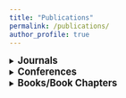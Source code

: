 ```yaml
---
title: "Publications"
permalink: /publications/
author_profile: true
---
```


<style>
/* Style for links with underlines and no color */
a.git {
  color: SeaGreen;
  text-decoration: none;
}
</style>


<details>
<summary><big><b>Journals</b></big></summary>
<p><div class="csl-right-inline">K. Balaskas, A. Karatzas, C. Sad, K. Siozios, I. Anagnostopoulos, G. Zervakis, and J. Henkel, “Hardware-Aware DNN Compression via Diverse Pruning and Mixed-Precision Quantization,” <em>IEEE Trans. Emerg. Top. Comput.</em>, pp. 1-1, 2024, doi: <a
href="https://doi.org/10.1109/TETC.2023.3346944">10.1109/TETC.2023.3346944</a>.
</div></p>
<p><div class="csl-right-inline">G. Armeniakos, G. Zervakis, D. Soudris,
M. B. Tahoori, and J. Henkel, “Model-to-Circuit Cross-Approximation For Printed Machine Learning Classifiers,” <em>IEEE Trans. Comput. Aided Des. Integr. Circuits Syst.</em>, pp. 1-1, 2023, doi: <a
href="https://doi.org/10.1109/TCAD.2023.3258668">10.1109/TCAD.2023.3258668</a>. [<a href="https://github.com/garmeniakos/Ax-Printed-ML-Classifiers" class="git">github</a>]
</div></p>
<p><div class="csl-right-inline">G. Armeniakos, G. Zervakis, D. Soudris,
and J. Henkel, “Hardware approximate techniques for deep neural network
accelerators: A survey,” <em>ACM Comput. Surv.</em>, vol. 55, no. 4, pp.
83:1–83:36, 2023, doi: <a
href="https://doi.org/10.1145/3527156">10.1145/3527156</a>.</div></p>
<p><div class="csl-right-inline">G. Armeniakos, G. Zervakis, D. Soudris,
M. B. Tahoori, and J. Henkel, “Co-design of approximate multilayer
perceptron for ultra-resource constrained printed circuits,” <em>IEEE
Trans. Computers</em>, vol. 72, no. 9, pp. 2717–2725, 2023, doi: <a
href="https://doi.org/10.1109/TC.2023.3251863">10.1109/TC.2023.3251863</a>. [<a
href="https://github.com/garmeniakos/Ax-Printed-ML-Classifiers" class="git">github</a>]
</div></p>
<p><div class="csl-right-inline">D. Danopoulos, G. Zervakis, K. Siozios,
D. Soudris, and J. Henkel, “AdaPT: Fast emulation of approximate DNN
accelerators in PyTorch,” <em>IEEE Trans. Comput. Aided Des. Integr.
Circuits Syst.</em>, vol. 42, no. 6, pp. 2074–2078, 2023, doi: <a
href="https://doi.org/10.1109/TCAD.2022.3212645">10.1109/TCAD.2022.3212645</a>. [<a
href="https://github.com/dimdano/adapt" class="git">github</a>]
</div></p>
<p><div class="csl-right-inline">O. Spantidi, G. Zervakis, S. Alsalamin,
I. Roman-Ballesteros, J. Henkel, H. Amrouch, and I. Anagnostopoulos,
“Targeting DNN inference via efficient utilization of heterogeneous
precision DNN accelerators,” <em>IEEE Trans. Emerg. Top. Comput.</em>,
vol. 11, no. 1, pp. 112–125, 2023, doi: <a
href="https://doi.org/10.1109/TETC.2022.3178730">10.1109/TETC.2022.3178730</a>.</div></p>
<p><div class="csl-right-inline">S. Salamin, G. Zervakis, F. Klemme, H.
Kattan, Y. S. Chauhan, J. Henkel, and H. Amrouch, “Impact of NCFET
technology on eliminating the cooling cost and boosting the efficiency
of google TPU,” <em>IEEE Trans. Computers</em>, vol. 71, no. 4,
pp. 906–918, 2022, doi: <a
href="https://doi.org/10.1109/TC.2021.3065454">10.1109/TC.2021.3065454</a>.</div></p>
<p><div class="csl-right-inline">G. Zervakis, I. Anagnostopoulos, S.
Salamin, O. Spantidi, I. Roman-Ballesteros, J. Henkel, and H. Amrouch,
“Thermal-aware design for approximate DNN accelerators,” <em>IEEE Trans.
Computers</em>, vol. 71, no. 10, pp. 2687–2697, 2022, doi: <a
href="https://doi.org/10.1109/TC.2022.3141054">10.1109/TC.2022.3141054</a>.</div></p>
<p><div class="csl-right-inline">O. Spantidi, G. Zervakis, I.
Anagnostopoulos, and J. Henkel, “Energy-efficient DNN inference on
approximate accelerators through formal property exploration,” <em>IEEE
Trans. Comput. Aided Des. Integr. Circuits Syst.</em>, vol. 41, no. 11,
pp. 3838–3849, 2022, doi: <a
href="https://doi.org/10.1109/TCAD.2022.3197522">10.1109/TCAD.2022.3197522</a>.</div></p>
<p><div class="csl-right-inline">K. Balaskas, F. Klemme, G. Zervakis, K.
Siozios, H. Amrouch, and J. Henkel, “Variability-aware approximate
circuit synthesis via genetic optimization,” <em>IEEE Trans. Circuits
Syst. I Regul. Pap.</em>, vol. 69, no. 10, pp. 4141–4153, 2022, doi: <a
href="https://doi.org/10.1109/TCSI.2022.3183858">10.1109/TCSI.2022.3183858</a>.</div></p>
<p><div class="csl-right-inline">N. Irtija, I. Anagnostopoulos, G.
Zervakis, E.-E. Tsiropoulou, H. Amrouch, and J. Henkel, “Energy
efficient edge computing enabled by satisfaction games and approximate
computing,” <em>IEEE Trans. Green Commun. Netw.</em>, vol. 6, no. 1, pp.
281–294, 2022, doi: <a
href="https://doi.org/10.1109/TGCN.2021.3122911">10.1109/TGCN.2021.3122911</a>.</div></p>
<p><div class="csl-right-inline">G. Zervakis, I. Anagnostopoulos, S.
Salamin, Y. S. Chauhan, J. Henkel, and H. Amrouch, “Impact of NCFET on
neural network accelerators,” <em>IEEE Access</em>, vol. 9,
pp. 43748–43758, 2021, doi: <a
href="https://doi.org/10.1109/ACCESS.2021.3066335">10.1109/ACCESS.2021.3066335</a>.</div></p>
<p><div class="csl-right-inline">G. Paim, G. Zervakis, G. Pahwa, Y. S.
Chauhan, E. A. C. da Costa, S. Bampi, J. Henkel, and H. Amrouch, “On the
resiliency of NCFET circuits against voltage over-scaling,” <em>IEEE
Trans. Circuits Syst. I Regul. Pap.</em>, vol. 68, no. 4, pp. 1481–1492,
2021, doi: <a
href="https://doi.org/10.1109/TCSI.2021.3058451">10.1109/TCSI.2021.3058451</a>.</div></p>
<p><div class="csl-right-inline">S. Salamin, G. Zervakis, Y. S. Chauhan,
J. Henkel, and H. Amrouch, “PROTON: Post-synthesis ferroelectric
thickness optimization for NCFET circuits,” <em>IEEE Trans. Circuits
Syst. I Regul. Pap.</em>, vol. 68, no. 10, pp. 4299–4309, 2021, doi: <a
href="https://doi.org/10.1109/TCSI.2021.3103860">10.1109/TCSI.2021.3103860</a>.</div></p>
<p><div class="csl-right-inline">K. Balaskas, G. Zervakis, H. Amrouch,
J. Henkel, and K. Siozios, “Automated design approximation to overcome
circuit aging,” <em>IEEE Trans. Circuits Syst. I Regul. Pap.</em>,
vol. 68, no. 11, pp. 4710–4721, 2021, doi: <a
href="https://doi.org/10.1109/TCSI.2021.3106149">10.1109/TCSI.2021.3106149</a>.</div></p>
<p><div class="csl-right-inline">G. Zervakis, H. Amrouch, and J. Henkel,
“Design automation of approximate circuits with runtime reconfigurable
accuracy,” <em>IEEE Access</em>, vol. 8, pp. 53522–53538, 2020, doi: <a
href="https://doi.org/10.1109/ACCESS.2020.2981395">10.1109/ACCESS.2020.2981395</a>.</div></p>
<p><div class="csl-right-inline">H. Amrouch, G. Zervakis, S. Salamin, H.
Kattan, I. Anagnostopoulos, and J. Henkel, “NPU thermal management,”
<em>IEEE Trans. Comput. Aided Des. Integr. Circuits Syst.</em>, vol. 39,
no. 11, pp. 3842–3855, 2020, doi: <a
href="https://doi.org/10.1109/TCAD.2020.3012753">10.1109/TCAD.2020.3012753</a>.</div></p>
<p><div class="csl-right-inline">Z.-G. Tasoulas, G. Zervakis, I.
Anagnostopoulos, H. Amrouch, and J. Henkel, “Weight-oriented
approximation for energy-efficient neural network inference
accelerators,” <em>IEEE Trans. Circuits Syst.</em>, vol. 67–I, no. 12,
pp. 4670–4683, 2020, doi: <a
href="https://doi.org/10.1109/TCSI.2020.3019460">10.1109/TCSI.2020.3019460</a>.</div></p>
<p><div class="csl-right-inline">G. Zervakis, S. Xydis, D. Soudris, and
K. Z. Pekmestzi, “Multi-level approximate accelerator synthesis under
voltage island constraints,” <em>IEEE Trans. Circuits Syst. II Express
Briefs</em>, vol. 66–II, no. 4, pp. 607–611, 2019, doi: <a
href="https://doi.org/10.1109/TCSII.2018.2869025">10.1109/TCSII.2018.2869025</a>.</div></p>
<p><div class="csl-right-inline">G. Zervakis, K. Koliogeorgi, D.
Anagnostos, N. Zompakis, and K. Siozios, “VADER: Voltage-driven netlist
pruning for cross-layer approximate arithmetic circuits,” <em>IEEE
Trans. Very Large Scale Integr. Syst.</em>, vol. 27, no. 6,
pp. 1460–1464, 2019, doi: <a
href="https://doi.org/10.1109/TVLSI.2019.2900160">10.1109/TVLSI.2019.2900160</a>.</div></p>
<p><div class="csl-right-inline">V. Leon, G. Zervakis, S. Xydis, D.
Soudris, and K. Z. Pekmestzi, “Walking through the energy-error pareto
frontier of approximate multipliers,” <em>IEEE Micro</em>, vol. 38, no.
4, pp. 40–49, 2018, doi: <a
href="https://doi.org/10.1109/MM.2018.043191124">10.1109/MM.2018.043191124</a>.</div></p>
<p><div class="csl-right-inline">V. Leon, G. Zervakis, D. Soudris, and
K. Z. Pekmestzi, “Approximate hybrid high radix encoding for
energy-efficient inexact multipliers,” <em>IEEE Trans. Very Large Scale
Integr. Syst.</em>, vol. 26, no. 3, pp. 421–430, 2018, doi: <a
href="https://doi.org/10.1109/TVLSI.2017.2767858">10.1109/TVLSI.2017.2767858</a>.</div></p>
<p><div class="csl-right-inline">G. Zervakis, F. Ntouskas, S. Xydis, D.
Soudris, and K. Z. Pekmestzi, “VOSsim: A framework for enabling fast
voltage overscaling simulation for approximate computing circuits,”
<em>IEEE Trans. Very Large Scale Integr. Syst.</em>, vol. 26, no. 6, pp.
1204–1208, 2018, doi: <a
href="https://doi.org/10.1109/TVLSI.2018.2803202">10.1109/TVLSI.2018.2803202</a>.</div></p>
<p><div class="csl-right-inline">K. Tsoumanis, N. Axelos, N.
Moschopoulos, G. Zervakis, and K. Z. Pekmestzi, “Pre-encoded multipliers
based on non-redundant radix-4 signed-digit encoding,” <em>IEEE Trans.
Computers</em>, vol. 65, no. 2, pp. 670–676, 2016, doi: <a
href="https://doi.org/10.1109/TC.2015.2428691">10.1109/TC.2015.2428691</a>.</div></p>
<p><div class="csl-right-inline">K. Tsoumanis, S. Xydis, G. Zervakis,
and K. Z. Pekmestzi, “Flexible DSP accelerator architecture exploiting
carry-save arithmetic,” <em>IEEE Trans. Very Large Scale Integr.
Syst.</em>, vol. 24, no. 1, pp. 368–372, 2016, doi: <a
href="https://doi.org/10.1109/TVLSI.2015.2390974">10.1109/TVLSI.2015.2390974</a>.</div></p>
<p><div class="csl-right-inline">G. Zervakis, K. Tsoumanis, S. Xydis, D.
Soudris, and K. Z. Pekmestzi, “Design-efficient approximate
multiplication circuits through partial product perforation,” <em>IEEE
Trans. Very Large Scale Integr. Syst.</em>, vol. 24, no. 10,
pp. 3105–3117, 2016, doi: <a
href="https://doi.org/10.1109/TVLSI.2016.2535398">10.1109/TVLSI.2016.2535398</a>.</div></p>

</details>

<details>
<summary><big><b>Conferences</b></big></summary>
<p><div class="csl-right-inline">J. Volk, P. Papanikolaou, G. Zervakis, G. Tzimpragos,
"Synthesis of Resource-Efficient Superconducting Circuits with Clock-Free Alternating Logic,"
in <em>Design Automation Conference (DAC '24), New York, NY, USA, 2024</em>, pp. 1-6,
doi: <a href="https://doi.org/10.1145/3649329.3657376">10.1145/3649329.3657376</a>. </div></p>
<p><div class="csl-right-inline">D. Masouros, A. Ferikoglou, G. Zervakis, S. Xydis, D. Soudris,
"Late Breaking Results: Language-level QoR modeling for High-Level Synthesis,"
in <em>Design Automation Conference (DAC '24), New York, NY, USA, 2024</em>, pp. 1-2,
doi: <a href="https://doi.org/10.1145/3649329.3663500">10.1145/3649329.3663500</a>. </div></p>  
<p><div class="csl-right-inline">P. Pal, F. Afentaki, H. Zhao, G. Saglam, M. Hefenbrock, G. Zervakis, M. Beigl, M. B. Tahoori,
"Fault Sensitivity Analysis of Printed Bespoke Multilayer Perceptron Classifiers,"
in <em>IEEE European Test Symposium (ETS), The Hague, Netherlands, 2024</em>, pp. 1-6,
doi: <a href="https://doi.org/10.1109/ETS61313.2024.10567964">10.1109/ETS61313.2024.10567964</a>. [<a href="https://github.com/PrintedElectronics/Fault_Sensitivity_Analysis" class="git">github</a>]</div></p>
<p><div class="csl-right-inline">F. Afentaki, M. Hefenbrock, G. Zervakis and M. B. Tahoori,
"Embedding Hardware Approximations in Discrete Genetic-Based Training for Printed MLPs,"
in <em>Design, Automation & Test in Europe Conference & Exhibition (DATE), Valencia, Spain, 2024</em>, pp. 1-6.
[<a href="https://ieeexplore.ieee.org/document/10546879">online</a>] [<a href="https://github.com/floAfentaki/Approximation-Techniques-Targeting-Printed-MLPs" class="git">github</a>]</div></p>  
<p><div class="csl-right-inline">G. Armeniakos, P. L. Duarte, P. Pal, G. Zervakis, M. B. Tahoori and D. Soudris,
"On-Sensor Printed Machine Learning Classification via Bespoke ADC and Decision Tree Co-Design,"
in <em>Design, Automation & Test in Europe Conference & Exhibition (DATE), Valencia, Spain, 2024</em>, pp. 1-6.
[<a href="https://ieeexplore.ieee.org/document/10546585">online</a>] [<a href="https://github.com/garmeniakos/Ax-Printed-ML-Classifiers" class="git">github</a>]</div></p>
<p><div class="csl-right-inline">F. Afentaki, G. Saglam, A. Kokkinis, K. Siozios, G. Zervakis and M. B. Tahoori,
"Bespoke Approximation of Multiplication-Accumulation and Activation Targeting Printed Multilayer Perceptrons,"
in <em>IEEE/ACM International Conference on Computer Aided Design (ICCAD), San Francisco, CA, USA, 2023</em>, pp. 1-9,
doi: <a href="https://doi.org/10.1109/ICCAD57390.2023.10323613">10.1109/ICCAD57390.2023.10323613</a>. [<a href="https://github.com/floAfentaki/Approximation-Techniques-Targeting-Printed-MLPs" class="git">github</a>]</div></p>
<p><div class="csl-right-inline">A. Kokkinis, G. Zervakis, K. Siozios,
M. B. Tahoori, and J. Henkel, “Hardware-aware automated neural
minimization for printed multilayer perceptrons,” in <em>Design,
automation &amp; test in europe conference &amp; exhibition, DATE 2023,
antwerp, belgium, april 17-19, 2023</em>, IEEE, 2023, pp. 1–2. doi: <a
href="https://doi.org/10.23919/DATE56975.2023.10137161">10.23919/DATE56975.2023.10137161</a>.</div></p>
<p><div class="csl-right-inline">J. Henkel, H. Li, A. Raghunathan, M. B.
Tahoori, S. Venkataramani, X. Yang, and G. Zervakis, “Approximate
computing and the efficient machine learning expedition,” in
<em>Proceedings of the 41st IEEE/ACM international conference on
computer-aided design, ICCAD 2022, san diego, california, USA, 30
october 2022 - 3 november 2022</em>, pp. 80:1–80:9. doi: <a
href="https://doi.org/10.1145/3508352.3561105">10.1145/3508352.3561105</a>.</div></p>
<p><div class="csl-right-inline">G. Armeniakos, G. Zervakis, D. Soudris,
M. B. Tahoori, and J. Henkel, “Cross-layer approximation for printed
machine learning circuits,” in <em>2022 design, automation &amp; test in
europe conference &amp; exhibition, DATE 2022, antwerp, belgium, march
14-23, 2022</em>, pp. 190–195. doi: <a
href="https://doi.org/10.23919/DATE54114.2022.9774689">10.23919/DATE54114.2022.9774689</a>. <span style="color: red;">Best paper nomination</span>.<br />
[<a
href="https://github.com/garmeniakos/Ax-Printed-ML-Classifiers" class="git">github</a>]
</div></p>
<p><div class="csl-right-inline">K. Balaskas, G. Zervakis, K. Siozios,
M. B. Tahoori, and J. Henkel, “Approximate decision trees for machine
learning classification on tiny printed circuits,” in <em>23rd
international symposium on quality electronic design, ISQED 2022, santa
clara, CA, USA, april 6-7, 2022</em>, IEEE, 2022, pp. 1–6. doi: <a
href="https://doi.org/10.1109/ISQED54688.2022.9806213">10.1109/ISQED54688.2022.9806213</a>.</div></p>
<p><div class="csl-right-inline">G. Zervakis, H. Saadat, H. Amrouch, A.
Gerstlauer, S. Parameswaran, and J. Henkel, “Approximate computing for
ML: State-of-the-art, challenges and visions,” in <em>ASPDAC ’21: 26th
asia and south pacific design automation conference, tokyo, japan,
january 18-21, 2021</em>, ACM, 2021, pp. 189–196. doi: <a
href="https://doi.org/10.1145/3394885.3431632">10.1145/3394885.3431632</a>.</div></p>
<p><div class="csl-right-inline">G. Zervakis, O. Spantidi, I.
Anagnostopoulos, H. Amrouch, and J. Henkel, “Control variate
approximation for DNN accelerators,” in <em>58th ACM/IEEE design
automation conference, DAC 2021, san francisco, CA, USA, december 5-9,
2021</em>, IEEE, 2021, pp. 481–486. doi: <a
href="https://doi.org/10.1109/DAC18074.2021.9586092">10.1109/DAC18074.2021.9586092</a>.</div></p>
<p><div class="csl-right-inline">M. Yayla, K.-H. Chen, G. Zervakis, J.
Henkel, J.-J. Chen, and H. Amrouch, “FeFET and NCFET for future neural
networks: Visions and opportunities,” in <em>Design, automation &amp;
test in europe conference &amp; exhibition, DATE 2021, grenoble, france,
february 1-5, 2021</em>, IEEE, 2021, pp. 300–305. doi: <a
href="https://doi.org/10.23919/DATE51398.2021.9473978">10.23919/DATE51398.2021.9473978</a>.</div></p>
<p><div class="csl-right-inline">S. Salamin, G. Zervakis, O. Spantidi,
I. Anagnostopoulos, J. Henkel, and H. Amrouch, “Reliability-aware
quantization for anti-aging NPUs,” in <em>Design, automation &amp; test
in europe conference &amp; exhibition, DATE 2021, grenoble, france,
february 1-5, 2021</em>, IEEE, 2021, pp. 1460–1465. doi: <a
href="https://doi.org/10.23919/DATE51398.2021.9474094">10.23919/DATE51398.2021.9474094</a>.</div></p>
<p><div class="csl-right-inline">O. Spantidi, G. Zervakis, I.
Anagnostopoulos, H. Amrouch, and J. Henkel, “Positive/negative
approximate multipliers for DNN accelerators,” in <em>IEEE/ACM
international conference on computer aided design, ICCAD 2021, munich,
germany, november 1-4, 2021</em>, IEEE, 2021, pp. 1–9. doi: <a
href="https://doi.org/10.1109/ICCAD51958.2021.9643491">10.1109/ICCAD51958.2021.9643491</a>.</div></p>
<p><div class="csl-right-inline">N. Zompakis, D. Anagnostos, K.
Koliogeorgi, G. Zervakis, and K. Siozios, “A design flow framework for
fully-connected neural networks rapid prototyping,” in <em>Proceedings
of the international conference on omni-layer intelligent systems, COINS
2019, crete, greece, may 5-7, 2019</em>, pp. 44–49. doi:
<a
href="https://doi.org/10.1145/3312614.3312628">10.1145/3312614.3312628</a>.</div></p>
<p><div class="csl-right-inline">D. Masouros, K. Koliogeorgi, G.
Zervakis, A. Kosvyra, A. Chytas, S. Xydis, I. Chouvarda, and D. Soudris,
“Co-design implications of cost-effective on-demand acceleration for
cloud healthcare analytics: The AEGLE approach,” in <em>Design,
automation &amp; test in europe conference &amp; exhibition, DATE 2019,
florence, italy, march 25-29, 2019</em>, J. Teich and F. Fummi, Eds.,
IEEE, 2019, pp. 622–625. doi: <a
href="https://doi.org/10.23919/DATE.2019.8714934">10.23919/DATE.2019.8714934</a>.</div></p>
<p><div class="csl-right-inline">K. Koliogeorgi, G. Zervakis, D.
Anagnostos, N. Zompakis, and K. Siozios, “Optimizing SVM classifier
through approximate and high level synthesis techniques,” in <em>8th
international conference on modern circuits and systems technologies,
MOCAST 2019, thessaloniki, greece, may 13-15, 2019</em>, IEEE, 2019, pp.
1–4. doi: <a
href="https://doi.org/10.1109/MOCAST.2019.8742064">10.1109/MOCAST.2019.8742064</a>.</div></p>
<p><div class="csl-right-inline">K. Koliogeorgi, D. Masouros, G.
Zervakis, S. Xydis, T. Becker, G. Gaydadjiev, and D. Soudris, “AEGLE’s
cloud infrastructure for resource monitoring and containerized
accelerated analytics,” in <em>2017 IEEE computer society annual
symposium on VLSI, ISVLSI 2017, bochum, germany, july 3-5, 2017</em>, pp. 362–367. doi: <a
href="https://doi.org/10.1109/ISVLSI.2017.70">10.1109/ISVLSI.2017.70</a>.</div></p>
<p><div class="csl-right-inline">G. Zervakis, S. Xydis, and D. Soudris,
“Performance-power exploration of software-defined big data analytics:
The AEGLE cloud backend,” in <em>International conference on embedded
computer systems: Architectures, modeling and simulation, SAMOS 2016,
agios konstantinos, samos island, greece, july 17-21, 2016</em>, pp. 312–319. doi: <a
href="https://doi.org/10.1109/SAMOS.2016.7818364">10.1109/SAMOS.2016.7818364</a>.</div></p>
<p><div class="csl-right-inline">G. Zervakis, K. Tsoumanis, S. Xydis, N.
Axelos, and K. Z. Pekmestzi, “Approximate multiplier architectures
through partial product perforation: Power-area tradeoffs analysis,” in
<em>Proceedings of the 25th edition on great lakes symposium on VLSI,
GLVLSI 2015, pittsburgh, PA, USA, may 20 - 22, 2015</em>, pp. 229–232. doi: <a
href="https://doi.org/10.1145/2742060.2742109">10.1145/2742060.2742109</a>.</div></p>
<p><div class="csl-right-inline">G. Zervakis, S. Xydis, K. Tsoumanis, D.
Soudris, and K. Z. Pekmestzi, “Hybrid approximate multiplier
architectures for improved power-accuracy trade-offs,” in <em>IEEE/ACM
international symposium on low power electronics and design, ISLPED
2015, rome, italy, july 22-24, 2015</em>, IEEE, 2015, pp. 79–84. doi: <a
href="https://doi.org/10.1109/ISLPED.2015.7273494">10.1109/ISLPED.2015.7273494</a>.</div></p>
<p><div class="csl-right-inline">N. Eftaxiopoulos, N. Axelos, G.
Zervakis, K. Tsoumanis, and K. Z. Pekmestzi, “Delta DICE: A double node
upset resilient latch,” in <em>IEEE 58th international midwest symposium
on circuits and systems, MWSCAS 2015, fort collins, CO, USA, august 2-5,
2015</em>, IEEE, 2015, pp. 1–4. doi: <a
href="https://doi.org/10.1109/MWSCAS.2015.7282145">10.1109/MWSCAS.2015.7282145</a>.</div></p>
<p><div class="csl-right-inline">G. Zervakis, N. Eftaxiopoulos-Sarris,
K. Tsoumanis, N. Axelos, and K. Z. Pekmestzi, “A segmentation-based BISR
scheme,” in <em>19th asia and south pacific design automation
conference, ASP-DAC 2014, singapore, january 20-23, 2014</em>, IEEE,
2014, pp. 652–657. doi: <a
href="https://doi.org/10.1109/ASPDAC.2014.6742965">10.1109/ASPDAC.2014.6742965</a>.</div></p>
<p><div class="csl-right-inline">N. Eftaxiopoulos-Sarris, G. Zervakis,
K. Z. Pekmestzi, and C. Efstathiou, “High performance MAC designs,” in
<em>9th international design and test symposium, IDT 2014, algeries,
algeria, december 16-18, 2014</em>, IEEE, 2014, pp. 30–35. doi: <a
href="https://doi.org/10.1109/IDT.2014.7038582">10.1109/IDT.2014.7038582</a>.</div></p>
<p><div class="csl-right-inline">N. Eftaxiopoulos-Sarris, N. Axelos, G.
Zervakis, K. Tsoumanis, and K. Z. Pekmestzi, “An independent dual gate
SOI FinFET soft-error resilient memory cell,” in <em>9th international
design and test symposium, IDT 2014, algeries, algeria, december 16-18,
2014</em>, IEEE, 2014, pp. 39–44. doi: <a
href="https://doi.org/10.1109/IDT.2014.7038584">10.1109/IDT.2014.7038584</a>.</div></p>
<p><div class="csl-right-inline">G. Zervakis, N. Eftaxiopoulos-Sarris,
K. Tsoumanis, N. Axelos, and K. Z. Pekmestzi, “A high radix montgomery
multiplier with concurrent error detection,” in <em>9th international
design and test symposium, IDT 2014, algeries, algeria, december 16-18,
2014</em>, IEEE, 2014, pp. 199–204. doi: <a
href="https://doi.org/10.1109/IDT.2014.7038613">10.1109/IDT.2014.7038613</a>.</div></p>
<p><div class="csl-right-inline">N. Axelos, N. Eftaxiopoulos-Sarris, G.
Zervakis, K. Tsoumanis, and K. Z. Pekmestzi, “FF-DICE: An 8T soft-error
tolerant cell using independent dual gate SOI FinFETs,” in <em>2014 IEEE
20th international on-line testing symposium, IOLTS 2014, platja d’aro,
girona, spain, july 7-9, 2014</em>, IEEE, 2014, pp. 200–201. doi: <a
href="https://doi.org/10.1109/IOLTS.2014.6873696">10.1109/IOLTS.2014.6873696</a>.</div></p>
<p><div class="csl-right-inline">N. Eftaxiopoulos-Sarris, G. Zervakis,
K. Tsoumanis, and K. Z. Pekmestzi, “A radiation tolerant and self-repair
memory cell,” in <em>2013 IEEE 19th international on-line testing
symposium (IOLTS), chania, crete, greece, july 8-10, 2013</em>, IEEE,
2013, pp. 210–215. doi: <a
href="https://doi.org/10.1109/IOLTS.2013.6604081">10.1109/IOLTS.2013.6604081</a>.</div></p>

</details>

<details>
<summary><big><b>Books/Book Chapters</b></big></summary>

<p><div class="csl-right-inline">G. Zervakis, M. B. Tahoori, and J. Henkel, “Hardware–Software Co-design for Ultra-Resource-Constrained Embedded Machine Learning Inference: A Printed Electronics Use Case,”
in <em>Embedded Machine Learning for Cyber-Physical, IoT, and Edge Computing</em>,
S. Pasricha and M. Shafique, Eds., Springer, Cham., 2024,
pp. 201-224. doi: <a
href="https://doi.org/10.1007/978-3-031-39932-9_8">10.1007/978-3-031-39932-9_8</a>.</div></p>
<p><div class="csl-right-inline">G. Zervakis, I. Anagnostopoulos, H.
Amrouch, and J. Henkel, “Enabling efficient inference of convolutional
neural networks via approximation,” in <em>Approximate computing</em>,
W. Liu and F. Lombardi, Eds., Springer International Publishing, 2022,
pp. 429–450. doi: <a
href="https://doi.org/10.1007/978-3-030-98347-5_17">10.1007/978-3-030-98347-5_17</a>.</div></p>
<p><div class="csl-right-inline">C. Kachris, E. Koromilas, I. Stamelos,
G. Zervakis, S. Xydis, and D. Soudris, “Energy­Efficient Acceleration of
Spark Machine Learning Applications on FPGAs,” in <em>Hardware
Accelerators in Data Centers</em>, C. Kachris, B. Falsafi, and D.
Soudris, Eds., Springer International Publishing, 2019, pp. 87–107. doi:
<a
href="https://doi.org/10.1007/978-3-319-92792-3_5">10.1007/978-3-319-92792-3_5</a>.</div></p>
<p><div class="csl-right-inline">G. Zervakis, “On Accelerating Data
Analytics: An Introduction to the Approximate Computing Technique,” in
<em>Hardware Accelerators in Data Centers</em>, K. Siozios, D.
Anagnostos, D. Soudris, and E. Kosmatopoulosm Eds., Springer
International Publishing, 2018, pp. 163–180. doi: <a
href="https://doi.org/10.1007/978-3-030-03640-9_9">10.1007/978-3-030-03640-9_9</a>.</div></p>

</details>
